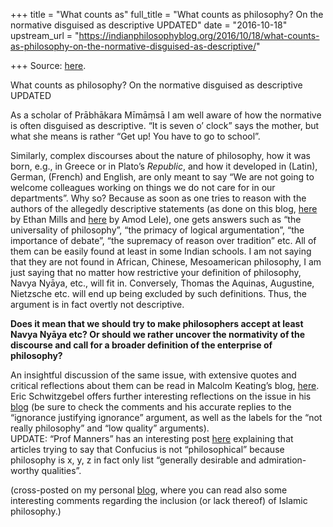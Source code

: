 +++
title = "What counts as"
full_title = "What counts as philosophy? On the normative disguised as descriptive UPDATED"
date = "2016-10-18"
upstream_url = "https://indianphilosophyblog.org/2016/10/18/what-counts-as-philosophy-on-the-normative-disguised-as-descriptive/"

+++
Source: [here](https://indianphilosophyblog.org/2016/10/18/what-counts-as-philosophy-on-the-normative-disguised-as-descriptive/).

What counts as philosophy? On the normative disguised as descriptive UPDATED

As a scholar of Prābhākara Mīmāṃsā I am well aware of how the normative
is often disguised as descriptive. “It is seven o’ clock” says the
mother, but what she means is rather “Get up! You have to go to school”.

Similarly, complex discourses about the nature of philosophy, how it was
born, e.g., in Greece or in Plato’s *Republic*, and how it developed in
(Latin), German, (French) and English, are only meant to say “We are not
going to welcome colleagues working on things we do not care for in our
departments”. Why so? Because as soon as one tries to reason with the
authors of the allegedly descriptive statements (as done on this blog,
[here](http://indianphilosophyblog.org/2016/09/20/where-is-philosophy-a-response-to-nicholas-tampio/)
by Ethan Mills and
[here](http://indianphilosophyblog.org/2016/09/25/on-al-ghazali-and-the-cultural-specificity-of-philosophy/)
by Amod Lele), one gets answers such as “the universality of
philosophy”, “the primacy of logical argumentation”, “the importance of
debate”, “the supremacy of reason over tradition” etc. All of them can
be easily found at least in some Indian schools. I am not saying that
they are not found in African, Chinese, Mesoamerican philosophy, I am
just saying that no matter how restrictive your definition of
philosophy, Navya Nyāya, etc., will fit in. Conversely, Thomas the
Aquinas, Augustine, Nietzsche etc. will end up being excluded by such
definitions. Thus, the argument is in fact overtly not descriptive.

**Does it mean that we should try to make philosophers accept at least
Navya Nyāya etc? Or should we rather uncover the normativity of the
discourse and call for a broader definition of the enterprise of
philosophy?**

An insightful discussion of the same issue, with extensive quotes and
critical reflections about them can be read in Malcolm Keating’s blog,
[here](http://malcolmkeating.blogspot.co.at/2016/09/whats-in-name.html).  
Eric Schwitzgebel offers further interesting reflections on the issue in
his
[blog](http://schwitzsplinters.blogspot.co.at/2016/10/french-german-greek-latin-but-not.html)
(be sure to check the comments and his accurate replies to the
“ignorance justifying ignorance” argument, as well as the labels for the
“not really philosophy” and “low quality” arguments).  
UPDATE: “Prof Manners” has an interesting post
[here](https://feministphilosophers.wordpress.com/2016/09/17/philosophical-vanities/)
explaining that articles trying to say that Confucius is not
“philosophical” because philosophy is x, y, z in fact only list
“generally desirable and admiration-worthy qualities”.

(cross-posted on my personal
[blog](http://elisafreschi.com/2016/10/12/what-counts-as-philosophy/),
where you can read also some interesting comments regarding the
inclusion (or lack thereof) of Islamic philosophy.)
